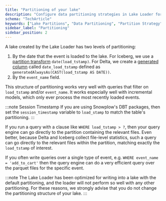 ```yaml
---
title: "Partitioning of your lake"
description: "Configure data partitioning strategies in Lake Loader for optimal behavioral data organization and querying."
schema: "TechArticle"
keywords: ["Lake Partitions", "Data Partitioning", "Partition Strategy", "Data Lake", "Partition Optimization", "Data Organization"]
sidebar_label: "Partitioning"
sidebar_position: 2
---
```


A lake created by the Lake Loader has two levels of partitioning:

1. By the date that the event is loaded to the lake. For Iceberg, we use a [partition transform](https://iceberg.apache.org/spec/#partitioning) `date(load_tstamp)`.  For Delta, we create a [generated column](https://delta.io/blog/2023-04-12-delta-lake-generated-columns/) called `date_load_tstamp` defined as `generatedAlwaysAs(CAST(load_tstamp AS DATE))`.
2. By the `event_name` field.

This structure of partitioning works very well with queries that filter on `load_tstamp` and/or `event_name`.  It works especially well with incremental models, which only ever process the most recently loaded events.

:::note Session Timestamp
If you are using Snowplow's DBT packages, then set the `session_timestamp` variable to `load_stamp` to match the table's partitioning.
:::

If you run a query with a clause like `WHERE load_tstamp > ?`, then your query engine can go directly to the partition containing the relevant files.  Even better, because Delta and Iceberg collect file-level statistics, such a query can go directly to the relevant files within the partition, matching exactly the `load_tstamp` of interest.

If you often write queries over a single type of event, e.g. `WHERE event_name = 'add_to_cart'` then the query engine can do a very efficient query over the parquet files for the specific event.

:::note
The Lake Loader has been optimized for writing into a lake with the default partitioning, and the loader will not perform so well with any other partitioning. For these reasons, we strongly advise that you do not change the partitioning structure of your lake.
:::

